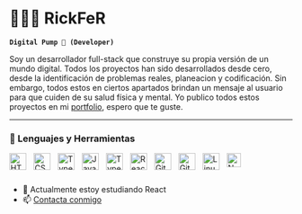 # 🏋🏼‍♂️ RickFeR

**`Digital Pump 💪 (Developer)`**

Soy un desarrollador full-stack que construye su propia versión de un mundo digital. Todos los proyectos han sido desarrollados desde cero, desde la identificación
de problemas reales, planeacion y codificación. Sin embargo, todos estos en ciertos apartados brindan un mensaje al usuario para que cuiden de su salud física 
y mental. Yo publico todos estos proyectos en mi [portfolio](https://rickferrodriguez.github.io/portfolio/), espero que te guste.

---

### 🧰 Lenguajes y Herramientas

<img align="left" alt="HTML" width="30px" style="padding-right:10px;" src="https://cdn.jsdelivr.net/gh/devicons/devicon/icons/html5/html5-plain.svg" />
<img align="left" alt="CSS" width="30px" style="padding-right:10px;" src="https://cdn.jsdelivr.net/gh/devicons/devicon/icons/css3/css3-plain.svg" />
<img align="left" alt="TypeScript" width="30px" style="padding-right:10px;" src="https://www.svgrepo.com/show/374118/tailwind.svg" />
<img align="left" alt="JavaScript" width="30px" style="padding-right:10px;" src="https://cdn.jsdelivr.net/gh/devicons/devicon/icons/javascript/javascript-plain.svg" />
<img align="left" alt="TypeScript" width="30px" style="padding-right:10px;" src="https://cdn.jsdelivr.net/gh/devicons/devicon/icons/typescript/typescript-plain.svg" />
<img align="left" alt="React" width="30px" style="padding-right:10px;" src="https://cdn.jsdelivr.net/gh/devicons/devicon/icons/react/react-original.svg" />
<img align="left" alt="Git" width="30px" style="padding-right:10px;" src="https://cdn.jsdelivr.net/gh/devicons/devicon/icons/git/git-original.svg" />
<img align="left" alt="GitHub" width="30px" style="padding-right:10px;" src="https://cdn.jsdelivr.net/gh/devicons/devicon/icons/github/github-original-wordmark.svg" />
<img align="left" alt="Linux" width="30px" style="padding-right:10px;" src="https://www.svgrepo.com/show/448236/linux.svg" />
<img align="left" style="padding-right:10px;" src="https://raw.githubusercontent.com/neovim/neovim.github.io/master/logos/neovim-mark.svg" width="25px" alt="Neovim icon">
<br />

#

- 🌱 Actualmente estoy estudiando React
- 📫 [Contacta conmigo](mailto:richardfernandorodriguez@gmail.com)
